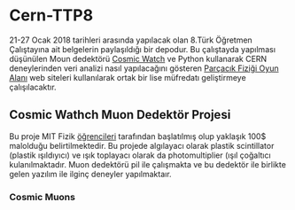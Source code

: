 # Cern-TTP8
21-27 Ocak 2018 tarihleri arasında yapılacak olan 8.Türk Öğretmen Çalıştayına ait belgelerin paylaşıldığı bir depodur. Bu çalıştayda yapılması düşünülen Moun dedektörü [Cosmic Watch](http://www.cosmicwatch.lns.mit.edu)  ve Python kullanarak CERN deneylerinden veri analizi nasıl yapılacağını gösteren [Parçacık Fiziği Oyun Alanı](http://particle-physics-playground.github.io) web siteleri kullanılarak ortak bir lise müfredatı geliştirmeye çalışılacaktır. 

## Cosmic Wathch Muon Dedektör Projesi 
Bu proje MIT Fizik [öğrencileri](http://www.cosmicwatch.lns.mit.edu/about#people) tarafından başlatılmış olup yaklaşık 100$ malolduğu belirtilmektedir. Bu projede algılayacı olarak plastik scintillator (plastik ışıldıyıcı) ve ışık toplayacı olarak da  photomultiplier (ışıl çoğaltıcı kulanılmaktadır. Muon dedektörü pil ile çalışmakta ve bu dedektör ile birlikte gelen yazılım ile ilginç deneyler yapılmaktaır. 
### Cosmic Muons





